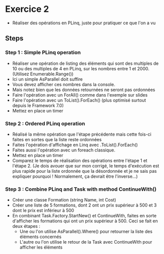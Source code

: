 # Exercice 2
- Réaliser des opérations en PLinq, juste pour pratiquer ce que l'on a vu

## Steps
### Step 1 : Simple PLinq operation
- Réaliser une opération de listing des éléments qui sont des multiples de 10 ou des multiples de 4 en PLinq, sur les nombres entre 1 et 2000. (Utilisez Enumerable.Range())
- Ici un simple AsParallel doit suffire
- Vous devez afficher ces nombres dans la console.
- Mais notez bien que les données retournées ne seront pas ordonnées
- Faire l'opération avec un ForAll() comme dans l'exemple sur slides
- Faire l'opération avec un ToList().ForEach() (plus optimisé surtout depuis le Framework 7.0)
- Mettez en place un timer

### Step 2 : Ordered PLinq operation
- Réalisé la même opération que l'étape précédente mais cette fois-ci faites en sortes que la liste reste ordonnées
- Faites l'opération d'affichage en Linq avec .ToList().ForEach()
- Faites aussi l'opération avec un foreach classique.
- Mettez en place un timer
- Comparez le temps de réalisation des opérations entre l'étape 1 et l'étape 2. (Je dois avouer que sur mon corrigé, le temps d'exécution est plus rapide pour la liste ordonnée que la désordonnée et je ne sais pas expliquer pourquoi ! Normalement, ça devrait être l'inverse...)

### Step 3 : Combine PLinq and Task with method ContinueWith()
- Créer une classe Formation (string Name, int Cost)
- Créer une liste de 5 formations, dont 2 ont un prix supérieur à 500 et 3 dont le prix est inférieur à 500
- En combinant Task.Factory.StartNew() et ContinueWith, faites en sorte d'afficher les formations qui ont un prix supérieur à 500. Ceci se fait en deux étapes : 
    - Une ou l'on utilise AsParallel().Where() pour retourner la liste des éléments concernés
    - L'autre ou l'on utilise le retour de la Task avec ContinueWith pour afficher les éléments
